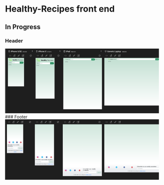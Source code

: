 # Healthy-Recipes front end
## In Progress
### Header
<img src="s1.PNG" alt="mern" style="zoom: 67%;" />
### Footer
<img src="s2.PNG" alt="mern" style="zoom: 67%;" />